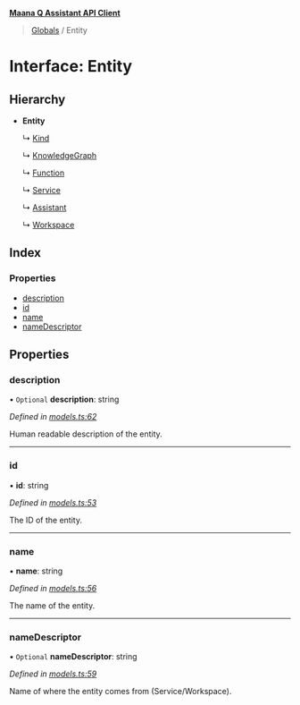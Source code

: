 **[Maana Q Assistant API Client](../README.md)**

> [Globals](../README.md) / Entity

# Interface: Entity

## Hierarchy

* **Entity**

  ↳ [Kind](kind.md)

  ↳ [KnowledgeGraph](knowledgegraph.md)

  ↳ [Function](function.md)

  ↳ [Service](service.md)

  ↳ [Assistant](assistant.md)

  ↳ [Workspace](workspace.md)

## Index

### Properties

* [description](entity.md#description)
* [id](entity.md#id)
* [name](entity.md#name)
* [nameDescriptor](entity.md#namedescriptor)

## Properties

### description

• `Optional` **description**: string

*Defined in [models.ts:62](https://github.com/maana-io/q-assistant-client/blob/1a0616f/src/models.ts#L62)*

Human readable description of the entity.

___

### id

•  **id**: string

*Defined in [models.ts:53](https://github.com/maana-io/q-assistant-client/blob/1a0616f/src/models.ts#L53)*

The ID of the entity.

___

### name

•  **name**: string

*Defined in [models.ts:56](https://github.com/maana-io/q-assistant-client/blob/1a0616f/src/models.ts#L56)*

The name of the entity.

___

### nameDescriptor

• `Optional` **nameDescriptor**: string

*Defined in [models.ts:59](https://github.com/maana-io/q-assistant-client/blob/1a0616f/src/models.ts#L59)*

Name of where the entity comes from (Service/Workspace).
